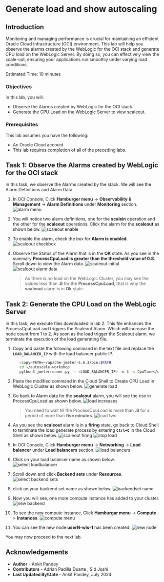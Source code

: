 # Generate load and show autoscaling 

## Introduction

Monitoring and managing performance is crucial for maintaining an efficient Oracle Cloud Infrastructure (OCI) environment. This lab will help you observe the alarms created by the WebLogic for the OCI stack and generate CPU load on the WebLogic Server. By doing so, you can effectively view the scale-out, ensuring your applications run smoothly under varying load conditions.

Estimated Time: 10 minutes

### Objectives

In this lab, you will:

* Observe the Alarms created by WebLogic for the OCI stack.
* Generate the CPU Load on the WebLogic Server to view scaleout.

### Prerequisites
This lab assumes you have the following:

* An Oracle Cloud account
* This lab requires completion of all of the preceding labs.

## Task 1: Observe the Alarms created by WebLogic for the OCI stack

In this task, we observe the Alarms created by the stack. We will see the Alarm Definitions and Alarm Data.

1. In OCI Console, Click **Hamburger menu** -> **Observability & Management** -> **Alarm Definitions** under **Monitoring** section.
 ![alarm menu](images/alarm-menu.png)

2. You will notice two alarm definitions, one for the **scalein** operation and the other for the **scaleout** operations. Click the alarm for the **scaleout** as shown below.
 ![scaleout enable](images/scaleout-enable.png)
    
3. To enable the alarm, check the box for **Alarm is enabled**.
 ![scaleout checkbox](images/scaleout-checkbox.png)


4. Observe the Status of the Alarm that is in the **OK** state. As you see in the summary  **ProcessCpuLoad is greater than the threshold value of 0.8**. Scroll down to view the Alarm data.
 ![scaleout initial](images/scaleout-alarm-initial.png)
 ![scaleout alarm data](images/scaleout-alarm-data.png)

    > As there is no load on the WebLogic Cluster, you may see the values less than **.8** for the **ProcessCpuLoad**, that is why the **scaleout** alarm is in **Ok** state.



## Task 2: Generate the CPU Load on the WebLogic Server

In this task, we execute files downloaded in lab 2. This file enhances the ProcessCpuLoad and triggers the Scaleout Alarm. Which will increase the node count from 1 to 2. As soon as the load trigger the Scaleout alarm, we terminate the execution of the load generating file.

1. Copy and paste the following command in the text file and replace the **`LOAD_BALANCER_IP`** with the load balancer public IP.
      ```bash
         <copy>PATH=~/apache-jmeter-5.6.3/bin:$PATH
         cd ~/autoscale-workshop
         python3 jmeterrunner.py -l <LOAD_BALANCER_IP> -n 4 -s CpuTime</copy>
      ```


2. Paste the modified command in the Cloud Shell to Create CPU Load in WebLogic Cluster as shown below.
   ![generate load](images/generate-load.png)

3. Go back to Alarm data for the **scaleout** alarm, you will see the rise in ProcessCpuLoad as shown below.
   ![load increases](images/increase-load.png)
    
    > You need to wait till the ProcessCpuLoad is more than **.8** for a period of more than **five minutes**.
   ![load two](images/load-five.png)

4. As you see the **scaleout** alarm is in a **firing** state, go back to Cloud Shell to terminate the load generate process by entering **`Ctrl+C`** in the Cloud Shell as shown below.
   ![scaleout firing](images/scaleout-firing.png)
   ![stop load](images/stop-load.png)


5. In OCI Console, Click **Hamburger menu** -> **Networking** -> **Load balancer** under **Load balancers** section.
   ![load balancers](images/menu-loadbalancer.png)

6. Click on your load balancer name as shown below.
   ![select loadbalancer](images/select-loadbalancer.png)

7. Scroll down and click **Backend sets** under **Resources**.
   ![select backend sets](images/select-backend-sets.png)

8. click on your backend set name as shown below.
   ![backendset name](images/backendset-name.png)

9. Now you will see, one more compute instance has added to your cluster. 
   ![new backend](images/new-backend.png)

10. To see the new compute instance, Click **Hamburgar menu** -> **Compute** -> **Instances**.
   ![compute menu](images/compute-menu.png)

11. You can see the new node **userN-wls-1** has been created.
   ![new node](images/new-node.png)

   You may now proceed to the next lab.
    

## Acknowledgements
* **Author** -  Ankit Pandey
* **Contributors** - Adrian Padilla Duarte , Sid Joshi
* **Last Updated By/Date** - Ankit Pandey, July 2024